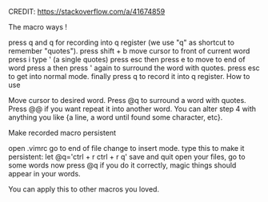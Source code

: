 CREDIT: https://stackoverflow.com/a/41674859

The macro ways !

press q and q for recording into q register (we use "q" as shortcut to remember "quotes").
press shift + b move cursor to front of current word
press i type ' (a single quotes)
press esc then press e to move to end of word
press a then press ' again to surround the word with quotes.
press esc to get into normal mode.
finally press q to record it into q register.
How to use

Move cursor to desired word.
Press @q to surround a word with quotes.
Press @@ if you want repeat it into another word.
You can alter step 4 with anything you like {a line, a word until found some character, etc}.

Make recorded macro persistent

open .vimrc
go to end of file
change to insert mode. type this to make it persistent:
let @q='ctrl + r ctrl + r q'
save and quit
open your files, go to some words
now press @q
if you do it correctly, magic things should appear in your words.

You can apply this to other macros you loved.
